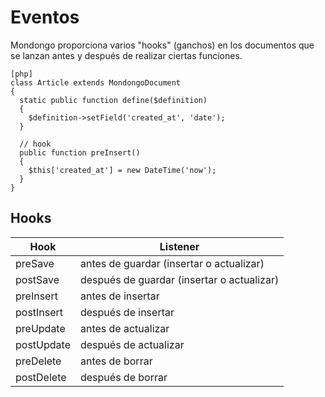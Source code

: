 Eventos
=======

Mondongo proporciona varios "hooks" (ganchos) en los documentos que se lanzan
antes y después de realizar ciertas funciones.

    [php]
    class Article extends MondongoDocument
    {
      static public function define($definition)
      {
        $definition->setField('created_at', 'date');
      }

      // hook
      public function preInsert()
      {
        $this['created_at'] = new DateTime('now');
      }
    }

Hooks
-----

Hook       | Listener
-----------|------------
preSave    | antes de guardar (insertar o actualizar)
postSave   | después de guardar (insertar o actualizar)
preInsert  | antes de insertar
postInsert | después de insertar
preUpdate  | antes de actualizar
postUpdate | después de actualizar
preDelete  | antes de borrar
postDelete | después de borrar
